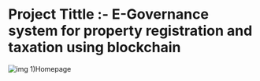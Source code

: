 # Project Tittle :- E-Governance system for property registration and taxation using blockchain

![img](https://github.com/Prathmesh-Gorle/Project-E-Governance-system-for-property-registration-and-taxation-using-blockchain/assets/86977369/2b5d1316-bb83-4d05-924c-da31b303b48d)
1)Homepage
